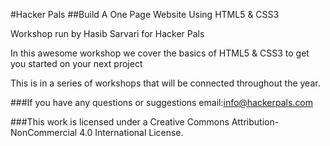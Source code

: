 #Hacker Pals
##Build A One Page Website Using HTML5 & CSS3

Workshop run by Hasib Sarvari for Hacker Pals

In this awesome workshop we cover the basics of HTML5 & CSS3 to get you started on your next project

This is in a series of workshops that will be connected throughout the year.

###If you have any questions or suggestions email:info@hackerpals.com


###This work is licensed under a Creative Commons Attribution-NonCommercial 4.0 International License.
